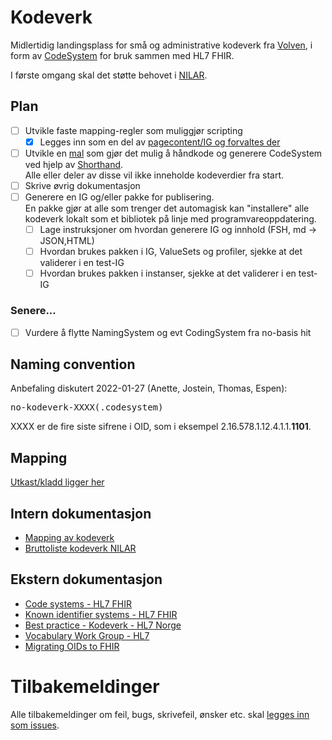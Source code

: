 # Kodeverk

Midlertidig landingsplass for små og administrative kodeverk fra [Volven](https://volven.no), i form av [CodeSystem](https://www.hl7.org/fhir/codesystem.html) for bruk sammen med HL7 FHIR. 

I første omgang skal det støtte behovet i [NILAR](https://github.com/HL7Norway/NILAR).

## Plan

- [ ] Utvikle faste mapping-regler som muliggjør scripting
  - [X] Legges inn som en del av [pagecontent/IG og forvaltes der](input/pagecontent/mapping.md)
- [ ] Utvikle en [mal](input/fsh/codesystems/no-kodeverk-XXXX-mal.fsh) som gjør det mulig å håndkode og generere CodeSystem ved hjelp av [Shorthand](http://hl7.org/fhir/uv/shorthand/). <br />Alle eller deler av disse vil ikke inneholde kodeverdier fra start.
- [ ] Skrive øvrig dokumentasjon
- [ ] Generere en IG og/eller pakke for publisering. <br />En pakke gjør at alle som trenger det automagisk kan "installere" alle kodeverk lokalt som et bibliotek på linje med programvareoppdatering. 
  - [ ] Lage instruksjoner om hvordan generere IG og innhold (FSH, md -> JSON,HTML) 
  - [ ] Hvordan brukes pakken i IG, ValueSets og profiler, sjekke at det validerer i en test-IG
  - [ ] Hvordan brukes pakken i instanser, sjekke at det validerer i en test-IG

### Senere...

- [ ] Vurdere å flytte NamingSystem og evt CodingSystem fra no-basis hit

## Naming convention

Anbefaling diskutert 2022-01-27 (Anette, Jostein, Thomas, Espen):

<pre>no-kodeverk-XXXX(.codesystem)</pre>

XXXX er de fire siste sifrene i OID, som i eksempel 2.16.578.1.12.4.1.1.**1101**.

## Mapping

[Utkast/kladd ligger her](input/pagecontent/mapping.md)

## Intern dokumentasjon

* [Mapping av kodeverk](input/pagecontent/mapping.md)
* [Bruttoliste kodeverk NILAR](input/pagecontent/nilar.md)

## Ekstern dokumentasjon

* [Code systems - HL7 FHIR](https://www.hl7.org/fhir/terminologies-systems.html)
* [Known identifier systems - HL7 FHIR](https://www.hl7.org/fhir/identifier-registry.html)
* [Best practice - Kodeverk - HL7 Norge](https://hl7norway.github.io/best-practice/docs/codesystem.html)
* [Vocabulary Work Group - HL7](https://confluence.hl7.org/display/VOC/Vocabulary+Work+Group)
* [Migrating OIDs to FHIR](https://confluence.hl7.org/display/FHIR/Migrating+OIDs+to+FHIR)

# Tilbakemeldinger

Alle tilbakemeldinger om feil, bugs, skrivefeil, ønsker etc. skal [legges inn som issues](https://github.com/HL7Norway/kodeverk/issues). 

